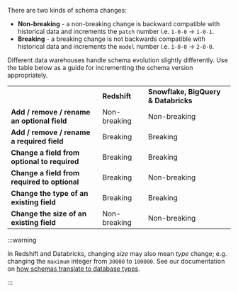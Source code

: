 There are two kinds of schema changes:
- **Non-breaking** - a non-breaking change is backward compatible with historical data and increments the `patch` number i.e. `1-0-0` -> `1-0-1`.
- **Breaking** - a breaking change is not backwards compatible with historical data and increments the `model` number i.e. `1-0-0` -> `2-0-0`.

Different data warehouses handle schema evolution slightly differently. Use the table below as a guide for incrementing the schema version appropriately.

<table><tbody><tr><td></td><td className="has-text-align-center" data-align="center"><strong>Redshift</strong></td><td className="has-text-align-center" data-align="center"><strong>Snowflake, BigQuery &amp; Databricks</strong></td></tr><tr><td><strong>Add / remove / rename an optional field</strong></td><td className="has-text-align-center" data-align="center"><span className="has-inline-color has-black-color">Non-breaking</span></td><td className="has-text-align-center" data-align="center">Non-breaking</td></tr><tr><td><strong><strong>Add / remove / rename</strong> a required field</strong></td><td className="has-text-align-center" data-align="center"><span className="has-inline-color has-vivid-red-color">Breaking</span></td><td className="has-text-align-center" data-align="center"><span className="has-inline-color has-vivid-red-color">Breaking</span></td></tr><tr><td><strong>Change a field from optional to required</strong></td><td className="has-text-align-center" data-align="center"><span className="has-inline-color has-vivid-red-color">Breaking</span></td><td className="has-text-align-center" data-align="center"><span className="has-inline-color has-vivid-red-color">Breaking</span></td></tr><tr><td><strong>Change a field from required to optional</strong></td><td className="has-text-align-center" data-align="center"><span className="has-inline-color has-vivid-red-color">Breaking</span></td><td className="has-text-align-center" data-align="center">Non-breaking</td></tr><tr><td><strong>Change the type of an existing field</strong></td><td className="has-text-align-center" data-align="center"><span className="has-inline-color has-vivid-red-color">Breaking</span></td><td className="has-text-align-center" data-align="center"><span className="has-inline-color has-vivid-red-color">Breaking</span></td></tr><tr><td><strong>Change the size of an existing field</strong></td><td className="has-text-align-center" data-align="center"><span className="has-inline-color has-vivid-red-color"></span><span className="has-inline-color has-black-color">Non-breaking</span></td><td className="has-text-align-center" data-align="center">Non-breaking</td></tr></tbody></table>

:::warning

In Redshift and Databricks, changing _size_ may also mean _type_ change; e.g. changing the `maximum` integer from `30000` to `100000`. See our documentation on [how schemas translate to database types](/docs/destinations/warehouses-lakes/schemas-in-warehouse/index.md).

:::
